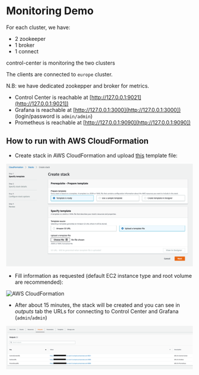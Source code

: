 # Monitoring Demo

For each cluster, we have:

* 2 zookeeper
* 1 broker
* 1 connect

control-center is monitoring the two clusters

The clients are connected to `europe` cluster.

N.B: we have dedicated zookepper and broker for metrics.

* Control Center is reachable at [http://127.0.0.1:9021](http://127.0.0.1:9021])
* Grafana is reachable at [http://127.0.0.1:3000](http://127.0.0.1:3000]) (login/password is `admin/admin`)
* Prometheus is reachable at [http://127.0.0.1:9090](http://127.0.0.1:9090])


## How to run with AWS CloudFormation

* Create stack in AWS CloudFormation and upload [this](cloudformation/kafka-docker-playground-monitorin-demo.json?raw=true) template file:

![AWS CloudFormation](./images/Screenshot4.png)

* Fill information as requested (default EC2 instance type and root volume are recommended):

![AWS CloudFormation](./images/Screenshot1.png)

* After about 15 minutes, the stack will be created and you can see in *outputs* tab the URLs for connecting to Control Center and Grafana (`admin`/`admin`)

![AWS CloudFormation](./images/Screenshot6.png)